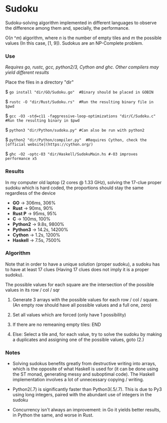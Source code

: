# Sudoku
Sudoku-solving algorithm implemented in different languages to observe the difference among them and, specially, the performance.

O(_n_ ^_m_) algorithm, where _n_ is the number of empty tiles and _m_ the possible values (In this case, [1, 9]). Sudokus are an NP-Complete problem.

### Use
_Requires go, rustc, gcc, python2/3, Cython and ghc. Other compilers may yield different results_


Place the files in a directory "dir"

$ `go install "dir/GO/Sudoku.go"  #Binary should be placed in GOBIN`

$ `rustc -O "dir/Rust/Sudoku.rs"  #Run the resulting binary file in $pwd`

$ `gcc -O3 -std=c11 -faggressive-loop-optimizations "dir/C/Sudoku.c" #Run the resulting binary in $pwd`

$ `python3 "dir/Python/sudoku.py" #Can also be run with python2`

$ `python2 "dir/Python/compiler.py"  #Requires Cython, check the [official website](https://cython.org/)`

$ `ghc -O2 -optc-O3 "dir/Haskell/SudokuMain.hs #-O3 improves performance x5`
 

### Results
In my computer old laptop (2 cores @ 1.33 GHz), solving the 17-clue proper sudoku which is hard coded, the proportions should stay the same regardless of the device

  * **GO**     -> 306ms, 306%
  * **Rust**   -> 90ms, 90%
  * **Rust P** -> 95ms, 95%
  * **C**      -> 100ms, 100%
  * **Python2** -> 9.8s, 9800%
  * **Python3** -> 14.2s, 14200%
  * **Cython** -> 1.2s, 1200%
  * **Haskell** -> 7.5s, 7500%

### Algorithm
  Note that in order to have a unique solution (proper sudoku), a sudoku has to have at least 17 clues (Having 17 clues does not imply it is a proper sudoku).

  The possible values for each square are the intersection of the possible values in its row / col / sqr

  1. Generate 3 arrays with the possible values for each row / col / square. (An empty row should have all possible values and a full one, zero)

  2. Set all values which are forced (only have 1 possibility)

  3. If there are no remeaning empty tiles: END

  4. Else: Select a tile and, for each value, try to solve the sudoku by making a duplicates and assigning one of the possible values, goto (2.)


### Notes
  * Solving sudokus benefits greatly from destructive writing into arrays, which is the opposite of what Haskell is used for (it can be done using the ST monad, generating messy and suboptimal code). The Haskell implementation involves a lot of unnecessary copying / writing.

  * Python2(.7) is significantly faster than Python3(.5/.7). This is due to Py3 using long integers, paired with the abundant use of integers in the sudoku

  * Concurrency isn't always an improvement: in Go it yields better results, in Python the same, and worse in Rust.